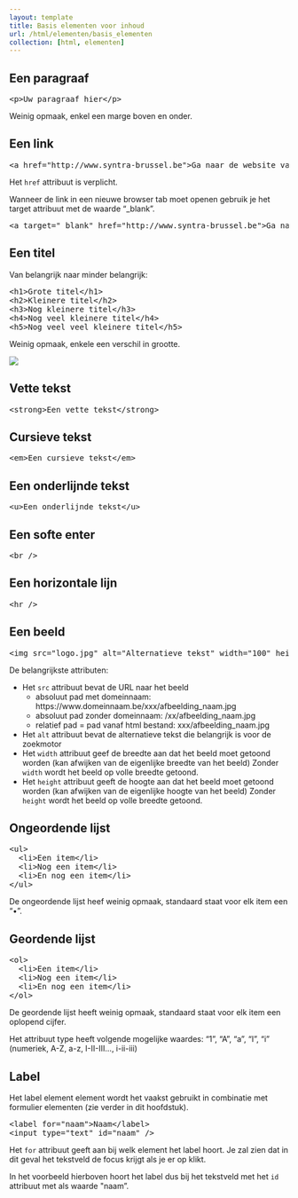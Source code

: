 ```yaml
---
layout: template
title: Basis elementen voor inhoud
url: /html/elementen/basis_elementen
collection: [html, elementen]
---
```

## Een paragraaf
<pre data-enlighter-language="html">
&lt;p&gt;Uw paragraaf hier&lt;/p&gt;
</pre>
Weinig opmaak, enkel een marge boven en onder.

## Een link
<pre data-enlighter-language="html">
&lt;a href=&quot;http://www.syntra-brussel.be&quot;&gt;Ga naar de website van Syntra&lt;/a&gt;
</pre>
Het <code>href</code> attribuut is verplicht.

Wanneer de link in een nieuwe browser tab moet openen gebruik je het target attribuut met de waarde “_blank”.

<pre data-enlighter-language="html">
&lt;a target=&quot;_blank&quot; href=&quot;http://www.syntra-brussel.be&quot;&gt;Ga naar de website van Syntra in een nieuwe tab&lt;/a&gt;
</pre>

## Een titel 

Van belangrijk naar minder belangrijk:
<pre data-enlighter-language="html">
&lt;h1&gt;Grote titel&lt;/h1&gt;
&lt;h2&gt;Kleinere titel&lt;/h2&gt;
&lt;h3&gt;Nog kleinere titel&lt;/h3&gt;
&lt;h4&gt;Nog veel kleinere titel&lt;/h4&gt;
&lt;h5&gt;Nog veel veel kleinere titel&lt;/h5&gt;
</pre>
Weinig opmaak, enkele een verschil in grootte.

<img class="shadow" src="{{ '/html/elementen/images/h1-h5.png' | relative_url}}" />

## Vette tekst
<pre data-enlighter-language="html">
&lt;strong&gt;Een vette tekst&lt;/strong&gt;
</pre>

## Cursieve tekst
<pre data-enlighter-language="html">
&lt;em&gt;Een cursieve tekst&lt;/em&gt;
</pre>

## Een onderlijnde tekst
<pre data-enlighter-language="html">
&lt;u&gt;Een onderlijnde tekst&lt;/u&gt;
</pre>

## Een softe enter
<pre data-enlighter-language="html">
&lt;br /&gt;
</pre>

## Een horizontale lijn
<pre data-enlighter-language="html">
&lt;hr /&gt;
</pre>

## Een beeld
<pre data-enlighter-language="html">
&lt;img src=&quot;logo.jpg&quot; alt=&quot;Alternatieve tekst&quot; width=&quot;100&quot; height=&quot;200&quot; /&gt;
</pre>

De belangrijkste attributen:
<ul>
    <li>
        Het <code>src</code> attribuut bevat de URL naar het beeld
        <ul>
        <li>absoluut pad met domeinnaam: https://www.domeinnaam.be/xxx/afbeelding_naam.jpg</li>
        <li>absoluut pad zonder domeinnaam: /xx/afbeelding_naam.jpg</li>
        <li>relatief pad = pad vanaf html bestand: xxx/afbeelding_naam.jpg</li>
        </ul>
    </li>
    <li>Het <code>alt</code> attribuut bevat de alternatieve tekst die belangrijk is voor de zoekmotor</li>
    <li>Het <code>width</code> attribuut geef de breedte aan dat het beeld moet getoond worden (kan afwijken van de eigenlijke breedte van het beeld)
    Zonder <code>width</code> wordt het beeld op volle breedte getoond.</li>
    <li>Het <code>height</code> attribuut geeft de hoogte aan dat het beeld moet getoond worden (kan afwijken van de eigenlijke hoogte van het beeld)
    Zonder <code>height</code> wordt het beeld op volle breedte getoond.</li>
</ul>

## Ongeordende lijst
<pre data-enlighter-language="html">
&lt;ul&gt; 
  &lt;li&gt;Een item&lt;/li&gt; 
  &lt;li&gt;Nog een item&lt;/li&gt; 
  &lt;li&gt;En nog een item&lt;/li&gt; 
&lt;/ul&gt;
</pre>
De ongeordende lijst heef weinig opmaak, standaard staat voor elk item een “•”.


## Geordende lijst
<pre data-enlighter-language="html">
&lt;ol&gt; 
  &lt;li&gt;Een item&lt;/li&gt; 
  &lt;li&gt;Nog een item&lt;/li&gt; 
  &lt;li&gt;En nog een item&lt;/li&gt; 
&lt;/ol&gt;
</pre>

De geordende lijst heeft weinig opmaak, standaard staat voor elk item een oplopend cijfer.

Het attribuut type heeft volgende mogelijke waardes: “1”, “A”, “a”, “I”, “i”
(numeriek, A-Z, a-z, I-II-III…, i-ii-iii)

## Label
Het label element element wordt het vaakst gebruikt in combinatie met formulier elementen (zie verder in dit hoofdstuk).

<pre data-enlighter-language="html">
&lt;label for=&quot;naam&quot;&gt;Naam&lt;/label&gt;
&lt;input type=&quot;text&quot; id=&quot;naam&quot; /&gt;
</pre>

Het <code>for</code> attribuut geeft aan bij welk element het label hoort. Je zal zien dat in dit geval het tekstveld de focus krijgt als je er op klikt.

In het voorbeeld hierboven hoort het label dus bij het tekstveld met het <code>id</code> attribuut met als waarde "naam”.
